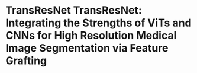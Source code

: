 # TransResNet TransResNet: Integrating the Strengths of ViTs and CNNs for High Resolution Medical Image Segmentation via Feature Grafting
